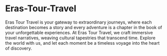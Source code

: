 # Eras-Tour-Travel
Eras Tour Travel is your gateway to extraordinary journeys, where each destination becomes a story and every adventure is a chapter in the book of your unforgettable experiences. 
At Eras Tour Travel, we craft immersive travel narratives, weaving cultural tapestries that transcend time. Explore the world with us, and let each moment be a timeless voyage into the heart of discovery.

